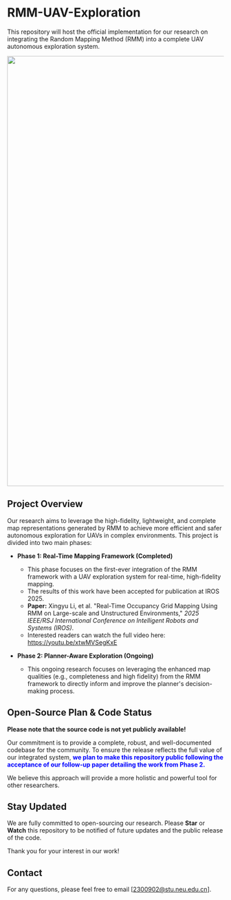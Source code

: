 # RMM-UAV-Exploration

This repository will host the official implementation for our research on integrating the Random Mapping Method (RMM) into a complete UAV autonomous exploration system.

<p align="center">
  <img src="pics/RMM-UAV-Exploration.gif" width = "1000"/>
</p>

## Project Overview

Our research aims to leverage the high-fidelity, lightweight, and complete map representations generated by RMM to achieve more efficient and safer autonomous exploration for UAVs in complex environments. This project is divided into two main phases:

* **Phase 1: Real-Time Mapping Framework (Completed)**
    * This phase focuses on the first-ever integration of the RMM framework with a UAV exploration system for real-time, high-fidelity mapping.
    * The results of this work have been accepted for publication at IROS 2025.
    * **Paper:** Xingyu Li, et al. "Real-Time Occupancy Grid Mapping Using RMM on Large-scale and Unstructured Environments," *2025 IEEE/RSJ International Conference on Intelligent Robots and Systems (IROS)*.
    * Interested readers can watch the full video here: https://youtu.be/xtwMVSegKxE

* **Phase 2: Planner-Aware Exploration (Ongoing)**
    * This ongoing research focuses on leveraging the enhanced map qualities (e.g., completeness and high fidelity) from the RMM framework to directly inform and improve the planner's decision-making process.

## Open-Source Plan & Code Status

**Please note that the source code is not yet publicly available!**

Our commitment is to provide a complete, robust, and well-documented codebase for the community. To ensure the release reflects the full value of our integrated system, <span style="color:blue">**we plan to make this repository public following the acceptance of our follow-up paper detailing the work from Phase 2.**</span>

We believe this approach will provide a more holistic and powerful tool for other researchers.

## Stay Updated

We are fully committed to open-sourcing our research. Please **Star** or **Watch** this repository to be notified of future updates and the public release of the code.

Thank you for your interest in our work!

## Contact

For any questions, please feel free to email [2300902@stu.neu.edu.cn].
